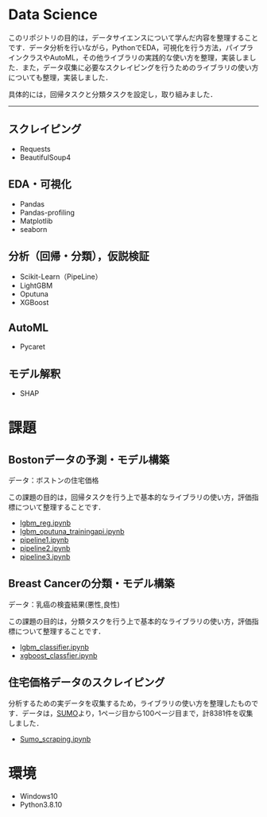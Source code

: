 # Data Science

このリポジトリの目的は，データサイエンスについて学んだ内容を整理することです．データ分析を行いながら，PythonでEDA，可視化を行う方法，パイプラインクラスやAutoML，その他ライブラリの実践的な使い方を整理，実装しました．また，データ収集に必要なスクレイピングを行うためのライブラリの使い方についても整理，実装しました．

具体的には，回帰タスクと分類タスクを設定し，取り組みました．

---

## スクレイピング

- Requests
- BeautifulSoup4

## EDA・可視化

- Pandas
- Pandas-profiling
- Matplotlib
- seaborn

## 分析（回帰・分類），仮説検証

- Scikit-Learn（PipeLine）
- LightGBM
- Oputuna
- XGBoost

## AutoML

- Pycaret

## モデル解釈

- SHAP

# 課題

## Bostonデータの予測・モデル構築

データ：ボストンの住宅価格

この課題の目的は，回帰タスクを行う上で基本的なライブラリの使い方，評価指標について整理することです．

- [lgbm_reg.ipynb](https://github.com/bi18056/My-project/blob/main/Data-science/lgbm_reg.ipynb)
- [lgbm_oputuna_trainingapi.ipynb](https://github.com/bi18056/My-project/blob/main/Data-science/lgbm_oputuna_trainingapi.ipynb)
- [pipeline1.ipynb](https://github.com/bi18056/My-project/blob/main/Data-science/pipeline1.ipynb)
- [pipeline2.ipynb](https://github.com/bi18056/My-project/blob/main/Data-science/pipeline2.ipynb)
- [pipeline3.ipynb](https://github.com/bi18056/My-project/blob/main/Data-science/pipeline3.ipynb)

## Breast Cancerの分類・モデル構築

データ：乳癌の検査結果(悪性,良性)

この課題の目的は，分類タスクを行う上で基本的なライブラリの使い方，評価指標について整理することです．

- [lgbm_classifier.ipynb](https://github.com/bi18056/My-project/blob/main/Data-science/lgbm_classifier.ipynb)
- [xgboost_classfier.ipynb](https://github.com/bi18056/My-project/blob/main/Data-science/xgboost_classifier.ipynb)

## 住宅価格データのスクレイピング

分析するための実データを収集するため，ライブラリの使い方を整理したものです．データは，[SUMO](https://suumo.jp/chintai/tokyo/sc_shinjuku/?page=1)より，1ページ目から100ページ目まで，計8381件を収集しました．

- [Sumo_scraping.ipynb](https://github.com/bi18056/My-project/blob/main/Data-science/Sumo_scraping.ipynb)

# 環境

- Windows10
- Python3.8.10
